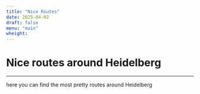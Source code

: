```yaml
---
title: "Nice Routes"
date: 2025-04-02
draft: false
menu: "main"
wheight: 
---
```


# Nice routes around Heidelberg

---

here you can find the most pretty routes around Heidelberg